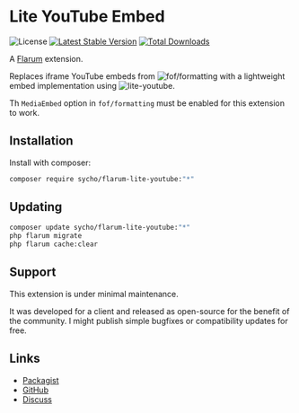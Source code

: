 # Lite YouTube Embed

![License](https://img.shields.io/badge/license-MIT-blue.svg) [![Latest Stable Version](https://img.shields.io/packagist/v/sycho/flarum-lite-youtube.svg)](https://packagist.org/packages/sycho/flarum-lite-youtube) [![Total Downloads](https://img.shields.io/packagist/dt/sycho/flarum-lite-youtube.svg)](https://packagist.org/packages/sycho/flarum-lite-youtube)

A [Flarum](http://flarum.org) extension.

Replaces iframe YouTube embeds from ![`fof/formatting`](https://github.com/FriendsOfFlarum/formatting) with a lightweight embed implementation using ![`lite-youtube`](https://github.com/justinribeiro/lite-youtube).

Th `MediaEmbed` option in `fof/formatting` must be enabled for this extension to work.

## Installation

Install with composer:

```sh
composer require sycho/flarum-lite-youtube:"*"
```

## Updating

```sh
composer update sycho/flarum-lite-youtube:"*"
php flarum migrate
php flarum cache:clear
```

## Support
This extension is under minimal maintenance.

It was developed for a client and released as open-source for the benefit of the community.
I might publish simple bugfixes or compatibility updates for free.

## Links

- [Packagist](https://packagist.org/packages/sycho/flarum-lite-youtube)
- [GitHub](https://github.com/sycho/flarum-lite-youtube)
- [Discuss](https://discuss.flarum.org/d/PUT_DISCUSS_SLUG_HERE)
